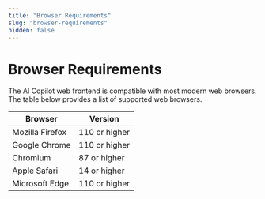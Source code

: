 ```yaml
---
title: "Browser Requirements" 
slug: "browser-requirements" 
hidden: false 
---
```


# Browser Requirements

The AI Copilot web frontend is compatible with most modern web browsers. The table below provides a list of supported web browsers.

| Browser         | Version       |
|-----------------|---------------|
| Mozilla Firefox | 110 or higher |
| Google Chrome   | 110 or higher |
| Chromium        | 87 or higher  |
| Apple Safari    | 14 or higher  |
| Microsoft Edge  | 110 or higher |
